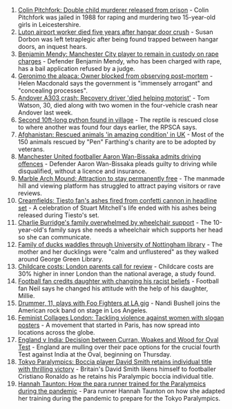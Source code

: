 1. [Colin Pitchfork: Double child murderer released from prison](https://www.bbc.co.uk/news/uk-england-leicestershire-58408210?at_medium=RSS&at_campaign=KARANGA) - Colin Pitchfork was jailed in 1988 for raping and murdering two 15-year-old girls in Leicestershire.
2. [Luton airport worker died five years after hangar door crush](https://www.bbc.co.uk/news/uk-england-beds-bucks-herts-58411464?at_medium=RSS&at_campaign=KARANGA) - Susan Dorbon was left tetraplegic after being found trapped between hangar doors, an inquest hears.
3. [Benjamin Mendy: Manchester City player to remain in custody on rape charges](https://www.bbc.co.uk/news/uk-england-manchester-58408990?at_medium=RSS&at_campaign=KARANGA) - Defender Benjamin Mendy, who has been charged with rape, has a bail application refused by a judge.
4. [Geronimo the alpaca: Owner blocked from observing post-mortem](https://www.bbc.co.uk/news/uk-england-bristol-58403251?at_medium=RSS&at_campaign=KARANGA) - Helen Macdonald says the government is "immensely arrogant" and "concealing processes".
5. [Andover A303 crash: Recovery driver 'died helping motorist'](https://www.bbc.co.uk/news/uk-england-hampshire-58409754?at_medium=RSS&at_campaign=KARANGA) - Tom Watson, 30, died along with two women in the four-vehicle crash near Andover last week.
6. [Second 10ft-long python found in village](https://www.bbc.co.uk/news/uk-england-cambridgeshire-58409614?at_medium=RSS&at_campaign=KARANGA) - The reptile is rescued close to where another was found four days earlier, the RPSCA says.
7. [Afghanistan: Rescued animals 'in amazing condition' in UK](https://www.bbc.co.uk/news/uk-england-essex-58409613?at_medium=RSS&at_campaign=KARANGA) - Most of the 150 animals rescued by "Pen" Farthing's charity are to be adopted by veterans.
8. [Manchester United footballer Aaron Wan-Bissaka admits driving offences](https://www.bbc.co.uk/news/uk-england-manchester-58408390?at_medium=RSS&at_campaign=KARANGA) - Defender Aaron Wan-Bissaka pleads guilty to driving while disqualified, without a licence and insurance.
9. [Marble Arch Mound: Attraction to stay permanently free](https://www.bbc.co.uk/news/uk-england-london-58407235?at_medium=RSS&at_campaign=KARANGA) - The manmade hill and viewing platform has struggled to attract paying visitors or rave reviews.
10. [Creamfields: Tiesto fan's ashes fired from confetti cannon in headline set](https://www.bbc.co.uk/news/uk-england-merseyside-58409876?at_medium=RSS&at_campaign=KARANGA) - A celebration of Stuart Mitchell's life ended with his ashes being released during Tiesto's set.
11. [Charlie Burridge's family overwhelmed by wheelchair support](https://www.bbc.co.uk/news/uk-england-tyne-58408891?at_medium=RSS&at_campaign=KARANGA) - The 10-year-old's family says she needs a wheelchair which supports her head so she can communicate.
12. [Family of ducks waddles through University of Nottingham library](https://www.bbc.co.uk/news/uk-england-nottinghamshire-58400193?at_medium=RSS&at_campaign=KARANGA) - The mother and her ducklings were "calm and unflustered" as they walked around George Green Library.
13. [Childcare costs: London parents call for review](https://www.bbc.co.uk/news/uk-england-london-58401337?at_medium=RSS&at_campaign=KARANGA) - Childcare costs are 30% higher in inner London than the national average, a study found.
14. [Football fan credits daughter with changing his racist beliefs](https://www.bbc.co.uk/news/uk-58330286?at_medium=RSS&at_campaign=KARANGA) - Football fan Neil says he changed his attitude with the help of his daughter, Millie.
15. [Drummer, 11, plays with Foo Fighters at LA gig](https://www.bbc.co.uk/news/uk-england-suffolk-58398324?at_medium=RSS&at_campaign=KARANGA) - Nandi Bushell joins the American rock band on stage in Los Angeles.
16. [Feminist Collages London: Tackling violence against women with slogan posters](https://www.bbc.co.uk/news/uk-58322865?at_medium=RSS&at_campaign=KARANGA) - A movement that started in Paris, has now spread into locations across the globe.
17. [England v India: Decision between Curran, Woakes and Wood for Oval Test](https://www.bbc.co.uk/sport/cricket/58376390?at_medium=RSS&at_campaign=KARANGA) - England are mulling over their pace options for the crucial fourth Test against India at the Oval, beginning on Thursday.
18. [Tokyo Paralympics: Boccia player David Smith retains individual title with thrilling victory](https://www.bbc.co.uk/sport/disability-sport/58405624?at_medium=RSS&at_campaign=KARANGA) - Britain's David Smith likens himself to footballer Cristiano Ronaldo as he retains his Paralympic boccia individual title.
19. [Hannah Taunton: How the para runner trained for the Paralympics during the pandemic](https://www.bbc.co.uk/sport/disability-sport/58393297?at_medium=RSS&at_campaign=KARANGA) - Para runner Hannah Taunton on how she adapted her training during the pandemic to prepare for the Tokyo Paralympics.

